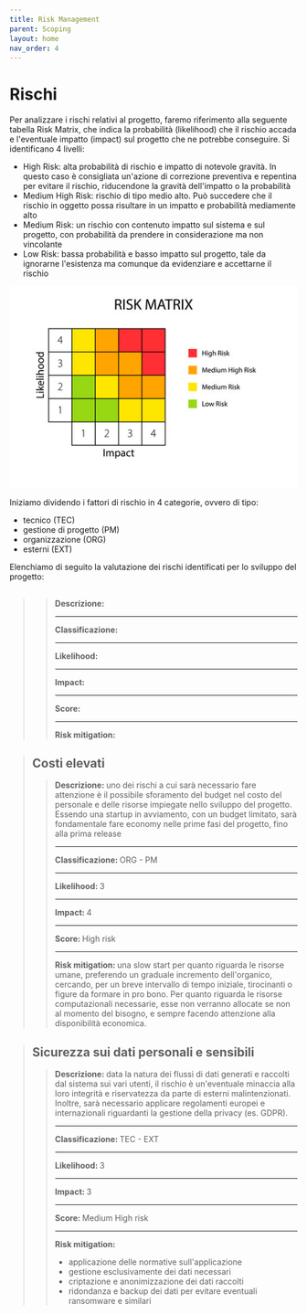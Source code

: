 ```yaml
---
title: Risk Management
parent: Scoping
layout: home
nav_order: 4
---
```

# Rischi
Per analizzare i rischi relativi al progetto, faremo riferimento alla seguente tabella Risk Matrix, che indica la probabilità (likelihood) che il rischio accada e l'eventuale impatto (impact) sul progetto che ne potrebbe conseguire.
Si identificano 4 livelli:
- High Risk: alta probabilità di rischio e impatto di notevole gravità. In questo caso è consigliata un'azione di correzione preventiva e repentina per evitare il rischio, riducendone la gravità dell'impatto o la probabilità
- Medium High Risk: rischio di tipo medio alto. Può succedere che il rischio in oggetto possa risultare in un impatto e probabilità mediamente alto
- Medium Risk: un rischio con contenuto impatto sul sistema e sul progetto, con probabilità da prendere in considerazione ma non vincolante
- Low Risk: bassa probabilità e basso impatto sul progetto, tale da ignorarne l'esistenza ma comunque da evidenziare e accettarne il rischio

<center>
<img src="img/risk_matrix.jpg"/>
</center>

Iniziamo dividendo i fattori di rischio in 4 categorie, ovvero di tipo: 
- tecnico (TEC)
- gestione di progetto (PM)
- organizzazione (ORG)
- esterni (EXT)

Elenchiamo di seguito la valutazione dei rischi identificati per lo sviluppo del progetto:

> ## 
>> <b> Descrizione: </b>  <hr>
<b> Classificazione: </b> <hr>
<b> Likelihood: </b> <hr>
<b> Impact: </b> <hr>
<b> Score: </b> <hr>
<b> Risk mitigation: </b>

> ## Costi elevati
>> <b> Descrizione: </b> uno dei rischi a cui sarà necessario fare attenzione è il possibile sforamento del budget nel costo del personale e delle risorse impiegate nello sviluppo del progetto. Essendo una startup in avviamento, con un budget limitato, sarà fondamentale fare economy nelle prime fasi del progetto, fino alla prima release <hr>
<b> Classificazione: </b> ORG - PM <hr>
<b> Likelihood: </b> 3 <hr>
<b> Impact: </b> 4 <hr>
<b> Score: </b> High risk <hr>
<b> Risk mitigation: </b> una slow start per quanto riguarda le risorse umane, preferendo un graduale incremento dell'organico, cercando, per un breve intervallo di tempo iniziale, tirocinanti o figure da formare in pro bono. Per quanto riguarda le risorse computazionali necessarie, esse non verranno allocate se non al momento del bisogno, e sempre facendo attenzione alla disponibilità economica.

> ## Sicurezza sui dati personali e sensibili
>> <b> Descrizione: </b> data la natura dei flussi di dati generati e raccolti dal sistema sui vari utenti, il rischio è un'eventuale minaccia alla loro integrità e riservatezza da parte di esterni malintenzionati. Inoltre, sarà necessario applicare regolamenti europei e internazionali riguardanti la gestione della privacy (es. GDPR).<hr>
<b> Classificazione: </b> TEC - EXT <hr>
<b> Likelihood: </b> 3 <hr>
<b> Impact: </b> 3 <hr>
<b> Score: </b> Medium High risk <hr>
<b> Risk mitigation: </b> 
>> - applicazione delle normative sull'applicazione
>> - gestione esclusivamente dei dati necessari
>> - criptazione e anonimizzazione dei dati raccolti
>> - ridondanza e backup dei dati per evitare eventuali ransomware e similari



